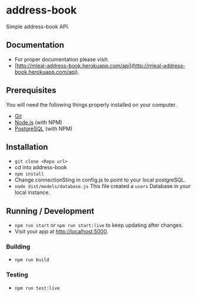 # address-book

Simple address-book API. 

## Documentation

* For proper documentation please visit:
* [http://mleal-address-book.herokuapp.com/api](http://mleal-address-book.herokuapp.com/api).

## Prerequisites

You will need the following things properly installed on your computer.

* [Git](http://git-scm.com/)
* [Node.js](http://nodejs.org/) (with NPM)
* [PostgreSQL](https://www.postgresql.org/download/) (with NPM)


## Installation

* `git clone <Repo url>`
* cd into address-book
* `npm install`
* Change connectionSting in config.js to point to your local postgreSQL.
* `node dist/models/database.js` This file created a `users` Database in your local instance.

## Running / Development

* `npm run start` or `npm run start:live` to keep updating after changes. 
* Visit your app at [http://localhost:5000](http://localhost:5000).


### Building

* `npm run build`

### Testing

* `npm run test:live`